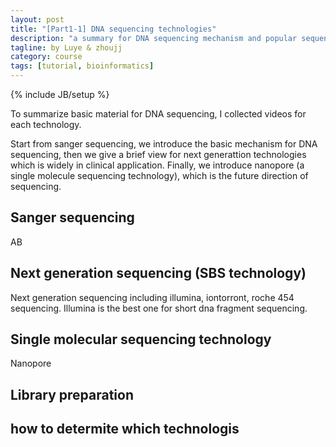 ```yaml
---
layout: post
title: "[Part1-1] DNA sequencing technologies"
description: "a summary for DNA sequencing mechanism and popular sequencing platform."
tagline: by Luye & zhoujj
category: course
tags: [tutorial, bioinformatics]
---
```

{% include JB/setup %}

To summarize basic material for DNA sequencing, I collected videos for each technology. 

Start from sanger sequencing, we introduce the basic mechanism for DNA sequencing, then we give a brief view for next generattion technologies which is widely in clinical application. Finally, we introduce nanopore (a single molecule sequencing technology), which is the future direction of sequencing.

<!--more-->

## Sanger sequencing

AB

## Next generation sequencing (SBS technology)

Next generation sequencing including illumina, iontorront, roche 454 sequencing. Illumina is the best one for short dna fragment sequencing. 


## Single molecular sequencing technology

Nanopore


## Library preparation

## how to determite which technologis

